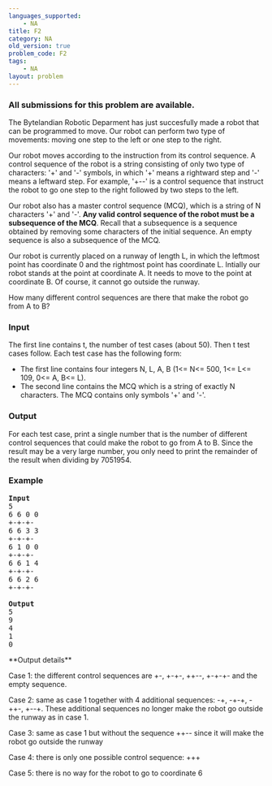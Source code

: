 ```yaml
---
languages_supported:
    - NA
title: F2
category: NA
old_version: true
problem_code: F2
tags:
    - NA
layout: problem
---
```

###  All submissions for this problem are available. 

The Bytelandian Robotic Deparment has just succesfully made a robot that can be programmed to move. Our robot can perform two type of movements: moving one step to the left or one step to the right.

Our robot moves according to the instruction from its control sequence. A control sequence of the robot is a string consisting of only two type of characters: '+' and '-' symbols, in which '+' means a rightward step and '-' means a leftward step. For example, '+--' is a control sequence that instruct the robot to go one step to the right followed by two steps to the left.

Our robot also has a master control sequence (MCQ), which is a string of N characters '+' and '-'. **Any valid control sequence of the robot must be a subsequence of the MCQ**. Recall that a subsequence is a sequence obtained by removing some characters of the initial sequence. An empty sequence is also a subsequence of the MCQ.

Our robot is currently placed on a runway of length L, in which the leftmost point has coordinate 0 and the rightmost point has coordinate L. Intially our robot stands at the point at coordinate A. It needs to move to the point at coordinate B. Of course, it cannot go outside the runway.

How many different control sequences are there that make the robot go from A to B?

### Input

The first line contains t, the number of test cases (about 50). Then t test cases follow. Each test case has the following form:

- The first line contains four integers N, L, A, B (1<= N<= 500, 1<= L<= 109, 0<= A, B<= L).
- The second line contains the MCQ which is a string of exactly N characters. The MCQ contains only symbols '+' and '-'.

### Output

For each test case, print a single number that is the number of different control sequences that could make the robot to go from A to B. Since the result may be a very large number, you only need to print the remainder of the result when dividing by 7051954.

### Example

<pre><strong>Input</strong>
5
6 6 0 0
+-+-+-
6 6 3 3
+-+-+-
6 1 0 0 
+-+-+-
6 6 1 4
+-+-+-
6 6 2 6
+-+-+-

<strong>Output</strong>
5 
9
4
1
0
</pre>**Output details**

Case 1: the different control sequences are +-, +-+-, ++--, +-+-+- and the empty sequence.

Case 2: same as case 1 together with 4 additional sequences: -+, -+-+, -++-, +--+. These additional sequences no longer make the robot go outside the runway as in case 1.

Case 3: same as case 1 but without the sequence ++-- since it will make the robot go outside the runway

Case 4: there is only one possible control sequence: +++

Case 5: there is no way for the robot to go to coordinate 6
